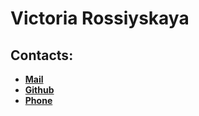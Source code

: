 # Victoria Rossiyskaya
## Contacts:
* [**Mail**](v.i.rossiyskaya@gmail.com)
* [**Github**](https://github.com/vi-rossiyskaya)
* [**Phone**](+88009999988)